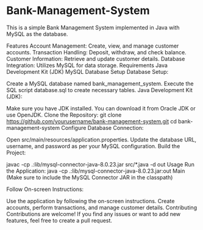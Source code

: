 # Bank-Management-System
This is a simple Bank Management System implemented in Java with MySQL as the database.

Features
Account Management: Create, view, and manage customer accounts.
Transaction Handling: Deposit, withdraw, and check balance.
Customer Information: Retrieve and update customer details.
Database Integration: Utilizes MySQL for data storage.
Requirements
Java Development Kit (JDK)
MySQL Database
Setup
Database Setup:

Create a MySQL database named bank_management_system.
Execute the SQL script database.sql to create necessary tables.
Java Development Kit (JDK):

Make sure you have JDK installed. You can download it from Oracle JDK or use OpenJDK.
Clone the Repository:
git clone https://github.com/yourusername/bank-management-system.git
cd bank-management-system
Configure Database Connection:

Open src/main/resources/application.properties.
Update the database URL, username, and password as per your MySQL configuration.
Build the Project:


javac -cp .:lib/mysql-connector-java-8.0.23.jar src/*.java -d out
Usage
Run the Application:
java -cp .:lib/mysql-connector-java-8.0.23.jar:out Main
(Make sure to include the MySQL Connector JAR in the classpath)

Follow On-screen Instructions:

Use the application by following the on-screen instructions.
Create accounts, perform transactions, and manage customer details.
Contributing
Contributions are welcome! If you find any issues or want to add new features, feel free to create a pull request.
